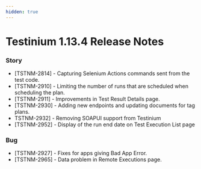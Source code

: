 ```yaml
---
hidden: true
---
```


# Testinium 1.13.4 Release Notes

### Story

* \[TSTNM-2814] - Capturing Selenium Actions commands sent from the test code.
* \[TSTNM-2910] - Limiting the number of runs that are scheduled when scheduling the plan.
* \[TSTNM-2911] - Improvements in Test Result Details page.
* \[TSTNM-2930] - Adding new endpoints and updating documents for tag plans.
* TSTNM-2932] - Removing SOAPUI support from Testinium
* \[TSTNM-2952] - Display of the run end date on Test Execution List page

### Bug

* \[TSTNM-2927] - Fixes for apps giving Bad App Error.
* \[TSTNM-2965] - Data problem in Remote Executions page.
